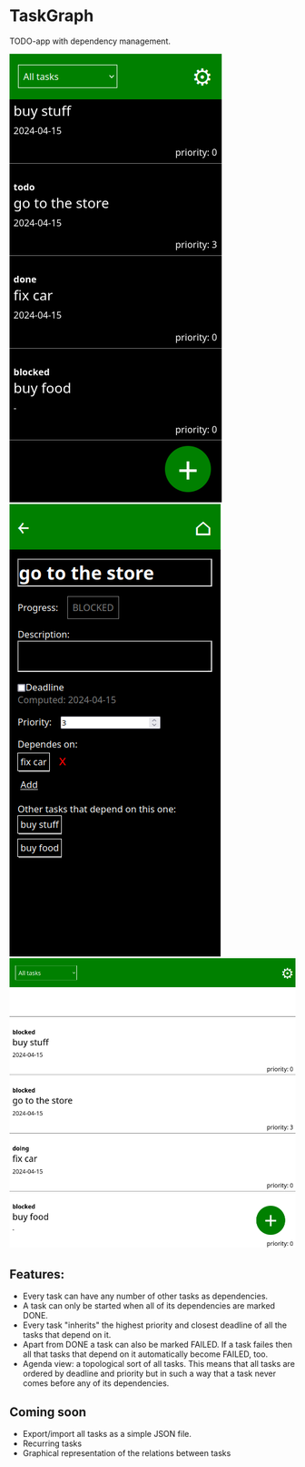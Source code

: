# TaskGraph

TODO-app with dependency management. 

![screenshot](./doc/screenshot_1.png)
![screenshot](./doc/screenshot_2.png)
![screenshot](./doc/screenshot_3.png)

## Features: 
  * Every task can have any number of other tasks as dependencies.
  * A task can only be started when all of its dependencies are marked DONE.
  * Every task "inherits" the highest priority and closest deadline of all the tasks that depend on it. 
  * Apart from DONE a task can also be marked FAILED. 
    If a task failes then all that tasks that depend on it automatically become FAILED, too. 
  * Agenda view: a topological sort of all tasks. This means that all tasks are ordered by deadline and priority 
    but in such a way that a task never comes before any of its dependencies. 
    
## Coming soon
  * Export/import all tasks as a simple JSON file. 
  * Recurring tasks
  * Graphical representation of the relations between tasks
